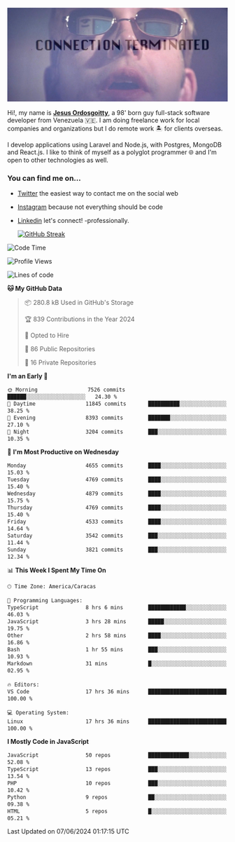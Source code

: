 ![hackers movie reference](./disconnected.jpg)

Hi!, my name is [**Jesus Ordosgoitty**](https://jodaz.dev), a 98' born guy full-stack software developer from Venezuela 🇻🇪. I am doing freelance work for local companies and organizations but I do remote work 🏝️ for clients overseas. 

I develop applications using Laravel and Node.js, with Postgres, MongoDB and React.js. I like to think of myself as a polyglot programmer 🌐 and I'm open to other technologies as well.

### You can find me on...

- [Twitter](https://twitter.com/jodaz_) the easiest way to contact me on the social web
- [Instagram](https://instagram.com/jodaz_) because not everything should be code
- [Linkedin](https://linkedin.com/in/jodaz) let's connect! -professionally.


    [![GitHub Streak](https://streak-stats.demolab.com?user=jodaz&theme=tokyonight)](https://git.io/streak-stats)

<!--START_SECTION:waka-->
![Code Time](http://img.shields.io/badge/Code%20Time-7%2C632%20hrs%2039%20mins-blue)

![Profile Views](http://img.shields.io/badge/Profile%20Views-0-blue)

![Lines of code](https://img.shields.io/badge/From%20Hello%20World%20I%27ve%20Written-83.4%20million%20lines%20of%20code-blue)

**🐱 My GitHub Data** 

> 📦 280.8 kB Used in GitHub's Storage 
 > 
> 🏆 839 Contributions in the Year 2024
 > 
> 💼 Opted to Hire
 > 
> 📜 86 Public Repositories 
 > 
> 🔑 16 Private Repositories 
 > 
**I'm an Early 🐤** 

```text
🌞 Morning                7526 commits        ██████░░░░░░░░░░░░░░░░░░░   24.30 % 
🌆 Daytime                11845 commits       ██████████░░░░░░░░░░░░░░░   38.25 % 
🌃 Evening                8393 commits        ███████░░░░░░░░░░░░░░░░░░   27.10 % 
🌙 Night                  3204 commits        ███░░░░░░░░░░░░░░░░░░░░░░   10.35 % 
```
📅 **I'm Most Productive on Wednesday** 

```text
Monday                   4655 commits        ████░░░░░░░░░░░░░░░░░░░░░   15.03 % 
Tuesday                  4769 commits        ████░░░░░░░░░░░░░░░░░░░░░   15.40 % 
Wednesday                4879 commits        ████░░░░░░░░░░░░░░░░░░░░░   15.75 % 
Thursday                 4769 commits        ████░░░░░░░░░░░░░░░░░░░░░   15.40 % 
Friday                   4533 commits        ████░░░░░░░░░░░░░░░░░░░░░   14.64 % 
Saturday                 3542 commits        ███░░░░░░░░░░░░░░░░░░░░░░   11.44 % 
Sunday                   3821 commits        ███░░░░░░░░░░░░░░░░░░░░░░   12.34 % 
```


📊 **This Week I Spent My Time On** 

```text
🕑︎ Time Zone: America/Caracas

💬 Programming Languages: 
TypeScript               8 hrs 6 mins        ████████████░░░░░░░░░░░░░   46.03 % 
JavaScript               3 hrs 28 mins       █████░░░░░░░░░░░░░░░░░░░░   19.75 % 
Other                    2 hrs 58 mins       ████░░░░░░░░░░░░░░░░░░░░░   16.86 % 
Bash                     1 hr 55 mins        ███░░░░░░░░░░░░░░░░░░░░░░   10.93 % 
Markdown                 31 mins             █░░░░░░░░░░░░░░░░░░░░░░░░   02.95 % 

🔥 Editors: 
VS Code                  17 hrs 36 mins      █████████████████████████   100.00 % 

💻 Operating System: 
Linux                    17 hrs 36 mins      █████████████████████████   100.00 % 
```

**I Mostly Code in JavaScript** 

```text
JavaScript               50 repos            █████████████░░░░░░░░░░░░   52.08 % 
TypeScript               13 repos            ███░░░░░░░░░░░░░░░░░░░░░░   13.54 % 
PHP                      10 repos            ███░░░░░░░░░░░░░░░░░░░░░░   10.42 % 
Python                   9 repos             ██░░░░░░░░░░░░░░░░░░░░░░░   09.38 % 
HTML                     5 repos             █░░░░░░░░░░░░░░░░░░░░░░░░   05.21 % 
```




 Last Updated on 07/06/2024 01:17:15 UTC
<!--END_SECTION:waka-->
